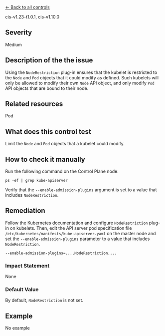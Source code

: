 [← Back to all controls](index.md)


cis-v1.23-t1.0.1, cis-v1.10.0

## Severity

Medium

## Description of the the issue

Using the `NodeRestriction` plug-in ensures that the kubelet is restricted to the `Node` and `Pod` objects that it could modify as defined. Such kubelets will only be allowed to modify their own `Node` API object, and only modify `Pod` API objects that are bound to their node.

## Related resources

Pod

## What does this control test

Limit the `Node` and `Pod` objects that a kubelet could modify.

## How to check it manually

Run the following command on the Control Plane node:

```
ps -ef | grep kube-apiserver

```

 Verify that the `--enable-admission-plugins` argument is set to a value that includes `NodeRestriction`.

## Remediation

Follow the Kubernetes documentation and configure `NodeRestriction` plug-in on kubelets. Then, edit the API server pod specification file `/etc/kubernetes/manifests/kube-apiserver.yaml` on the master node and set the `--enable-admission-plugins` parameter to a value that includes `NodeRestriction`.

```
--enable-admission-plugins=...,NodeRestriction,...

```

### Impact Statement

None

### Default Value

By default, `NodeRestriction` is not set.

## Example

No example
